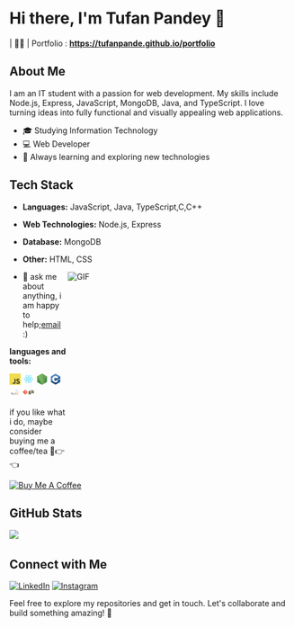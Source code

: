 # Hi there, I'm Tufan Pandey 👋
| 👨‍💻 | Portfolio : <b> https://tufanpande.github.io/portfolio</b>
## About Me

I am an IT student with a passion for web development. My skills include Node.js, Express, JavaScript, MongoDB, Java, and TypeScript. I love turning ideas into fully functional and visually appealing web applications.

- 🎓 Studying Information Technology
- 💻 Web Developer
- 🌱 Always learning and exploring new technologies

## Tech Stack

- **Languages:** JavaScript, Java, TypeScript,C,C++
- **Web Technologies:** Node.js, Express
- **Database:** MongoDB
- **Other:** HTML, CSS


  <img align="right" alt="GIF" src="https://github.com/abhisheknaiidu/abhisheknaiidu/blob/master/code.gif?raw=true" width="400" height="320" />
  
 
- 💬 ask me about anything, i am happy to help;[email](mailto:tufanpande@gmail.com) :)

**languages and tools:**  

<code><img height="20" src="https://raw.githubusercontent.com/github/explore/80688e429a7d4ef2fca1e82350fe8e3517d3494d/topics/javascript/javascript.png"></code>
<code><img height="20" src="https://raw.githubusercontent.com/github/explore/80688e429a7d4ef2fca1e82350fe8e3517d3494d/topics/react/react.png"></code>
<code><img height="20" src="https://raw.githubusercontent.com/github/explore/80688e429a7d4ef2fca1e82350fe8e3517d3494d/topics/nodejs/nodejs.png"></code>
<code><img height="20" src="https://raw.githubusercontent.com/github/explore/80688e429a7d4ef2fca1e82350fe8e3517d3494d/topics/cpp/cpp.png"></code>
<code><img height="20" src="https://raw.githubusercontent.com/github/explore/80688e429a7d4ef2fca1e82350fe8e3517d3494d/topics/mysql/mysql.png"></code>
<code><img height="20" src="https://raw.githubusercontent.com/github/explore/80688e429a7d4ef2fca1e82350fe8e3517d3494d/topics/git/git.png"></code>



if you like what i do, maybe consider buying me a coffee/tea 🥺👉👈

<a href="https://www.buymeacoffee.com/tufanInnovaor" target="_blank"><img src="https://cdn.buymeacoffee.com/buttons/v2/default-red.png" alt="Buy Me A Coffee" width="150" ></a>



## GitHub Stats

[![](https://github-readme-stats.vercel.app/api?username=tufanpande&show_icons=true&hide=contribs,prs&theme=radical)](https://github.com/tufanpande)

## Connect with Me

[![LinkedIn](https://img.shields.io/badge/LinkedIn-TufanPandey-blue)](https://www.linkedin.com/in/tufan-pandey-ba610a2b2/)
[![Instagram](https://img.shields.io/badge/Instagram-manfrommidwest-red)](https://www.instagram.com/manfrommidwest/)

Feel free to explore my repositories and get in touch. Let's collaborate and build something amazing! 🚀
